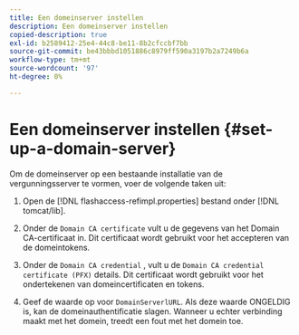 ```yaml
---
title: Een domeinserver instellen
description: Een domeinserver instellen
copied-description: true
exl-id: b2589412-25e4-44c8-be11-8b2cfccbf7bb
source-git-commit: be43bbbd1051886c8979ff590a3197b2a7249b6a
workflow-type: tm+mt
source-wordcount: '97'
ht-degree: 0%

---
```


# Een domeinserver instellen {#set-up-a-domain-server}

Om de domeinserver op een bestaande installatie van de vergunningsserver te vormen, voer de volgende taken uit:

1. Open de [!DNL flashaccess-refimpl.properties] bestand onder [!DNL tomcat/lib].

1. Onder de `Domain CA certificate` vult u de gegevens van het Domain CA-certificaat in. Dit certificaat wordt gebruikt voor het accepteren van de domeintokens.
1. Onder de `Domain CA credential` , vult u de `Domain CA credential certificate (PFX)` details. Dit certificaat wordt gebruikt voor het ondertekenen van domeincertificaten en tokens.

1. Geef de waarde op voor `DomainServerlURL`. Als deze waarde ONGELDIG is, kan de domeinauthentificatie slagen. Wanneer u echter verbinding maakt met het domein, treedt een fout met het domein toe.

